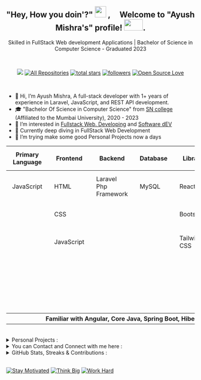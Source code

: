 <div id="top"></div>

<!-- ---------------------------------------------------------------------------------------- -->

<div align="center">
<h2> "Hey, How you doin'?" <img src="https://emojis.slackmojis.com/emojis/images/1531849430/4246/blob-sunglasses.gif?1531849430" width="30"/> ,  &nbsp; &nbsp; Welcome to  "Ayush  Mishra's"  profile!  <img src="https://github.com/TheDudeThatCode/TheDudeThatCode/blob/master/Assets/Developer.gif" width="50"  height="30">. </h2>
     <p>  Skilled in FullStack Web development Applications |  Bachelor of Science in Computer Science - Graduated 2023 </p>
</div>

<br>

<!-- ---------------------------------------------------------------------------------------- -->

<p align="center">
  <a href="https://visitorbadge.io/status?path=https%3A%2F%2Fgithub.com%2Fayush-sleeping"><img src="https://api.visitorbadge.io/api/visitors?path=https%3A%2F%2Fgithub.com%2Fayush-sleeping&countColor=%237B1E7A" /></a>
  <a href="https://github.com/ayush-sleeping?tab=repositories"><img alt="All Repositories" title="All Repositories" src="https://custom-icon-badges.herokuapp.com/badge/-All%20Repos-2962FF?style=for-the-badge&logoColor=white&logo=repo"/></a>
  <a href="https://github.com/ayush-sleeping?tab=repositories&sort=stargazers">
    <img alt="total stars" title="Total stars on GitHub" src="https://custom-icon-badges.herokuapp.com/badge/dynamic/json?logo=star&color=55960c&labelColor=488207&label=Stars&style=for-the-badge&query=%24.stars&url=https://api.github-star-counter.workers.dev/user/ayush-sleeping"/></a>
  <a href="https://github.com/ayush-sleeping?tab=followers">
    <img alt="followers" title="Follow me on Github" src="https://custom-icon-badges.herokuapp.com/github/followers/ayush-sleeping?color=236ad3&labelColor=1155ba&style=for-the-badge&logo=person-add&label=Follow&logoColor=white"/></a>
  <a href="#"><img alt="Open Source Love" src="https://img.shields.io/badge/dynamic/json?logo=github&label=GitHub%20Forks&style=for-the-badge&query=%24.forks&url=https://api.github-star-counter.workers.dev/user/ayush-sleeping" > </a>

</p>
<br>

- 👋 Hi, I’m Ayush Mishra, A full-stack developer with 1+ years of experience in Laravel, JavaScript, and REST API development.
- 🎓 "Bachelor Of Science in Computer Science" from [SN college](https://sncollege.com/) (Affiliated to the Mumbai University), 2020 - 2023
- 👀 I’m interested in [Fullstack Web. Developing](https://www.geeksforgeeks.org/what-is-full-stack-development/) and [Software dEV](https://en.wikipedia.org/wiki/Software_development)
- 🌱 Currently deep diving in FullStack Web Development
- 💞️ I’m trying make some good Personal Projects now a days
<!-- - 📫 Skilled in **Laravel, MySQL, JavaScript, HTML, CSS, Basics of ReactJS Library, BootStrap Framework & Tailwind Framework** -->

<table style="width: 100%; border-collapse: collapse;">
  <thead>
    <tr>
      <th style="padding: 12px 16px;">Primary Language</th>
      <th style="padding: 12px 16px;">Frontend</th>
      <th style="padding: 12px 16px;">Backend</th>
      <th style="padding: 12px 16px;">Database</th>
      <th style="padding: 12px 16px;">Library</th>
      <th style="padding: 12px 16px;">Others</th>
    </tr>
  </thead>
  <tbody>
    <tr>
      <td style="padding: 12px 16px;">JavaScript</td>
      <td style="padding: 12px 16px;">HTML</td>
      <td style="padding: 12px 16px;">Laravel Php Framework</td>
      <td style="padding: 12px 16px;">MySQL</td>
      <td style="padding: 12px 16px;">ReactJS</td>
      <td style="padding: 12px 16px;">Git & GitHub</td>
    </tr>
    <tr>
      <td style="padding: 12px 16px;"></td>
      <td style="padding: 12px 16px;">CSS</td>
      <td style="padding: 12px 16px;"></td>
      <td style="padding: 12px 16px;"></td>
      <td style="padding: 12px 16px;">Bootstrap</td>
      <td style="padding: 12px 16px;">RESTful APIs</td>
    </tr>
    <tr>
      <td style="padding: 12px 16px;"></td>
      <td style="padding: 12px 16px;">JavaScript</td>
      <td style="padding: 12px 16px;"></td>
      <td style="padding: 12px 16px;"></td>
      <td style="padding: 12px 16px;">Tailwind CSS</td>
      <td style="padding: 12px 16px;">Postman (API Testing)</td>
    </tr>
    <tr>
      <td style="padding: 12px 16px;"></td>
      <td style="padding: 12px 16px;"></td>
      <td style="padding: 12px 16px;"></td>
      <td style="padding: 12px 16px;"></td>
      <td style="padding: 12px 16px;"></td>
      <td style="padding: 12px 16px;">AWS</td>
    </tr>
    <tr>
      <td style="padding: 12px 16px;"></td>
      <td style="padding: 12px 16px;"></td>
      <td style="padding: 12px 16px;"></td>
      <td style="padding: 12px 16px;"></td>
      <td style="padding: 12px 16px;"></td>
      <td style="padding: 12px 16px;">VS Code / Code Editors</td>
    </tr>
    <tr>
        <th colspan="6" style="text-align: center;">Familiar with Angular, Core Java, Spring Boot, Hibernate </th>
    </tr>
  </tbody>
</table>

<br>

<!-- ---------------------------------------------------------------------------------------------------------------------------------------------------------------->
<!-- ---------------------------------------------------------------------------------------------------------------------------------------------------------------->
<details>
     <summary> Personal Projects : </summary>

<br>

<div align="center">
     <table cellpadding="15" cellspacing="0" style="border-collapse: collapse; width: 100%; margin: 20px auto;">
          <thead>
               <tr style="color: white;">
                    <th style="padding: 15px; text-align: center; font-weight: bold;">Project Name</th>
                    <th style="padding: 15px; text-align: center; font-weight: bold;">Tech Stack</th>
                    <th style="padding: 15px; text-align: center; font-weight: bold;">Date</th>
                    <th style="padding: 15px; text-align: center; font-weight: bold;">Description</th>
                    <th style="padding: 15px; text-align: center; font-weight: bold;">Repository</th>
               </tr>
          </thead>
          <tbody>
               <!-- 2025 Projects (Latest) -->
                <tr>
                    <th colspan="5">📈 &nbsp; 2023 2025 Projects (Latest) </th>
                </tr>
               <tr>
                    <td style="padding: 12px; text-align: center; font-weight: bold; color: #ffffff;">
                         WriteOn
                    </td>
                    <td style="padding: 12px; text-align: center; color: #cbd5e0;">
                         React, JavaScript, HTML, CSS
                    </td>
                    <td style="padding: 12px; text-align: center; color: #cbd5e0;">
                         2025
                    </td>
                    <td style="padding: 12px; text-align: center; color: #cbd5e0;">
                         A modern blogging frontend built with React + Vite + Firebase
                    </td>
                    <td style="padding: 12px; text-align: center;">
                         <a href="https://github.com/ayush-sleeping/WriteOn" target="_blank">
                              <img src="https://img.shields.io/badge/View%20Code-000000?style=for-the-badge&logo=github&logoColor=white" alt="GitHub">
                         </a>
                    </td>
               </tr>
               <tr>
                    <td style="padding: 12px; text-align: center; font-weight: bold; color: #ffffff;">
                         DailyBuzz
                    </td>
                    <td style="padding: 12px; text-align: center; color: #cbd5e0;">
                         React, JavaScript, HTML, CSS
                    </td>
                    <td style="padding: 12px; text-align: center; color: #cbd5e0;">
                         2025
                    </td>
                    <td style="padding: 12px; text-align: center; color: #cbd5e0;">
                         A visually rich, modular news web app built with React and Vite, fetching live news from NewsAPI.org
                    </td>
                    <td style="padding: 12px; text-align: center;">
                         <a href="https://github.com/ayush-sleeping/DailyBuzz" target="_blank">
                              <img src="https://img.shields.io/badge/View%20Code-000000?style=for-the-badge&logo=github&logoColor=white" alt="GitHub">
                         </a>
                    </td>
               </tr>
               <tr>
                    <td style="padding: 12px; text-align: center; font-weight: bold; color: #ffffff;">
                         Personal Portfolio
                    </td>
                    <td style="padding: 12px; text-align: center; color: #cbd5e0;">
                         HTML, CSS, JavaScript
                    </td>
                    <td style="padding: 12px; text-align: center; color: #cbd5e0;">
                         2023-2025
                    </td>
                    <td style="padding: 12px; text-align: center; color: #cbd5e0;">
                         Personal Portfolio Website showcasing my skills, projects, and experience
                    </td>
                    <td style="padding: 12px; text-align: center;">
                         <a href="https://github.com/ayush-sleeping/Personal-Portfolio" target="_blank">
                              <img src="https://img.shields.io/badge/View%20Code-000000?style=for-the-badge&logo=github&logoColor=white" alt="GitHub">
                         </a>
                    </td>
               </tr>
               <!-- 2023 Projects -->
                <tr>
                    <th colspan="5">📈 &nbsp;  2023 Projects</th>
                </tr>
               <tr>
                    <td style="padding: 12px; text-align: center; font-weight: bold; color: #ffffff;">
                         NFT-Ecommerce
                    </td>
                    <td style="padding: 12px; text-align: center; color: #cbd5e0;">
                         Angular, JavaScript, HTML, CSS
                    </td>
                    <td style="padding: 12px; text-align: center; color: #cbd5e0;">
                         2023
                    </td>
                    <td style="padding: 12px; text-align: center; color: #cbd5e0;">
                         E-commerce platform with user authentication, product listings, shopping cart management, and order tracking
                    </td>
                    <td style="padding: 12px; text-align: center;">
                         <a href="https://github.com/ayush-sleeping/NFT-Ecommerce" target="_blank">
                              <img src="https://img.shields.io/badge/View%20Code-000000?style=for-the-badge&logo=github&logoColor=white" alt="GitHub">
                         </a>
                    </td>
               </tr>
               <tr>
                    <td style="padding: 12px; text-align: center; font-weight: bold; color: #ffffff;">
                         Angular ToDo
                    </td>
                    <td style="padding: 12px; text-align: center; color: #cbd5e0;">
                         Angular, JavaScript, HTML, CSS
                    </td>
                    <td style="padding: 12px; text-align: center; color: #cbd5e0;">
                         2023
                    </td>
                    <td style="padding: 12px; text-align: center; color: #cbd5e0;">
                         ToDo application built while getting started with Angular framework
                    </td>
                    <td style="padding: 12px; text-align: center;">
                         <a href="https://github.com/ayush-sleeping/Angular_PracticeProjects/tree/main/Angular%20Basic%20Project/Todo%20List" target="_blank">
                              <img src="https://img.shields.io/badge/View%20Code-000000?style=for-the-badge&logo=github&logoColor=white" alt="GitHub">
                         </a>
                    </td>
               </tr>
               <tr>
                    <td style="padding: 12px; text-align: center; font-weight: bold; color: #ffffff;">
                         Brija-Stream
                    </td>
                    <td style="padding: 12px; text-align: center; color: #cbd5e0;">
                         HTML, CSS, JavaScript
                    </td>
                    <td style="padding: 12px; text-align: center; color: #cbd5e0;">
                         2023
                    </td>
                    <td style="padding: 12px; text-align: center; color: #cbd5e0;">
                         Frontend entertainment website powered by HTML, CSS, JavaScript, and API integration
                    </td>
                    <td style="padding: 12px; text-align: center;">
                         <a href="https://github.com/ayush-sleeping/Brija-Stream" target="_blank">
                              <img src="https://img.shields.io/badge/View%20Code-000000?style=for-the-badge&logo=github&logoColor=white" alt="GitHub">
                         </a>
                    </td>
               </tr>
               <tr>
                    <td style="padding: 12px; text-align: center; font-weight: bold; color: #ffffff;">
                         JaBri-Travel
                    </td>
                    <td style="padding: 12px; text-align: center; color: #cbd5e0;">
                         HTML, CSS, JavaScript
                    </td>
                    <td style="padding: 12px; text-align: center; color: #cbd5e0;">
                         2023
                    </td>
                    <td style="padding: 12px; text-align: center; color: #cbd5e0;">
                         Fully responsive travel platform for exploring India's diverse landscapes and cultural heritage
                    </td>
                    <td style="padding: 12px; text-align: center;">
                         <a href="https://github.com/ayush-sleeping/JaBri-Travel" target="_blank">
                              <img src="https://img.shields.io/badge/View%20Code-000000?style=for-the-badge&logo=github&logoColor=white" alt="GitHub">
                         </a>
                    </td>
               </tr>
               <!-- 2021-2022 Projects -->
                <tr>
                    <th colspan="5">📈 &nbsp;  2021 - 2022 Projects</th>
                </tr>
               <tr>
                    <td style="padding: 12px; text-align: center; font-weight: bold; color: #ffffff;">
                         Hex-code-color-picker-extension
                    </td>
                    <td style="padding: 12px; text-align: center; color: #cbd5e0;">
                         HTML, CSS, JavaScript
                    </td>
                    <td style="padding: 12px; text-align: center; color: #cbd5e0;">
                         2021-2022
                    </td>
                    <td style="padding: 12px; text-align: center; color: #cbd5e0;">
                         A chrome extension where you can pick any color hex code
                    </td>
                    <td style="padding: 12px; text-align: center;">
                         <a href="https://github.com/ayush-sleeping/Hex-code-color-picker-extension" target="_blank">
                              <img src="https://img.shields.io/badge/View%20Code-000000?style=for-the-badge&logo=github&logoColor=white" alt="GitHub">
                         </a>
                    </td>
               </tr>
               <tr>
                    <td style="padding: 12px; text-align: center; font-weight: bold; color: #ffffff;">
                         JavaScript-mini-Projects
                    </td>
                    <td style="padding: 12px; text-align: center; color: #cbd5e0;">
                         HTML, CSS, JavaScript
                    </td>
                    <td style="padding: 12px; text-align: center; color: #cbd5e0;">
                         2021-2022
                    </td>
                    <td style="padding: 12px; text-align: center; color: #cbd5e0;">
                         JavaScript mini projects made during learning and practicing JavaScript, CSS, HTML
                    </td>
                    <td style="padding: 12px; text-align: center;">
                         <a href="https://github.com/ayush-sleeping/JavaScript-mini-Projects" target="_blank">
                              <img src="https://img.shields.io/badge/View%20Code-000000?style=for-the-badge&logo=github&logoColor=white" alt="GitHub">
                         </a>
                    </td>
               </tr>
               <!-- 2020-2021 Projects -->
                <tr>
                    <th colspan="5">📈 &nbsp;  2020 - 2021 Projects</th>
                </tr>
               <tr>
                    <td style="padding: 12px; text-align: center; font-weight: bold; color: #ffffff;">
                         CSS-Cards
                    </td>
                    <td style="padding: 12px; text-align: center; color: #cbd5e0;">
                         HTML, CSS
                    </td>
                    <td style="padding: 12px; text-align: center; color: #cbd5e0;">
                         2020-2021
                    </td>
                    <td style="padding: 12px; text-align: center; color: #cbd5e0;">
                         Profile, Hover, Social Media Cards made during learning and practicing HTML & CSS
                    </td>
                    <td style="padding: 12px; text-align: center;">
                         <a href="https://github.com/ayush-sleeping/CSS-Cards" target="_blank">
                              <img src="https://img.shields.io/badge/View%20Code-000000?style=for-the-badge&logo=github&logoColor=white" alt="GitHub">
                         </a>
                    </td>
               </tr>
               <tr>
                    <td style="padding: 12px; text-align: center; font-weight: bold; color: #ffffff;">
                         CSS-mini-Projects
                    </td>
                    <td style="padding: 12px; text-align: center; color: #cbd5e0;">
                         HTML, CSS
                    </td>
                    <td style="padding: 12px; text-align: center; color: #cbd5e0;">
                         2020-2021
                    </td>
                    <td style="padding: 12px; text-align: center; color: #cbd5e0;">
                         CSS mini projects made during learning and practicing CSS and HTML
                    </td>
                    <td style="padding: 12px; text-align: center;">
                         <a href="https://github.com/ayush-sleeping/CSS-mini-Projects" target="_blank">
                              <img src="https://img.shields.io/badge/View%20Code-000000?style=for-the-badge&logo=github&logoColor=white" alt="GitHub">
                         </a>
                    </td>
               </tr>
               <tr>
                    <td style="padding: 12px; text-align: center; font-weight: bold; color: #ffffff;">
                         HTML-mini-Projects
                    </td>
                    <td style="padding: 12px; text-align: center; color: #cbd5e0;">
                         HTML
                    </td>
                    <td style="padding: 12px; text-align: center; color: #cbd5e0;">
                         2020-2021
                    </td>
                    <td style="padding: 12px; text-align: center; color: #cbd5e0;">
                         HTML mini projects made during learning and practicing HTML
                    </td>
                    <td style="padding: 12px; text-align: center;">
                         <a href="https://github.com/ayush-sleeping/HTML-mini-Projects" target="_blank">
                              <img src="https://img.shields.io/badge/View%20Code-000000?style=for-the-badge&logo=github&logoColor=white" alt="GitHub">
                         </a>
                    </td>
               </tr>
          </tbody>
     </table>
</div>

<br>

</details>

<!-- ---------------------------------------------------------------------------------------------------------------------------------------------------------------->
<!-- ---------------------------------------------------------------------------------------------------------------------------------------------------------------->
<details>
     <summary> You can Contact and Connect with me here : </summary>

<br>

<br>

<div align="center">
     <table>
  <tr>
    <td>
      <a href="https://www.linkedin.com/in/ayush-b-m/">
        <img height="30" src="https://img.shields.io/badge/linkedin-blue.svg?&style=for-the-badge&logo=linkedin&logoColor=white"/>
      </a>
    </td>
    <td>
      <a href="https://github.com/ayush-sleeping">
        <img height="30" src="https://img.shields.io/badge/Github-%23000000.svg?&style=for-the-badge&logo=github&logoColor=white"/>
      </a>
    </td>
    <td>
      <a href="https://twitter.com/AyushBM1">
        <img height="30" src="https://img.shields.io/badge/Twitter-1DA1F2?style=for-the-badge&logo=twitter&logoColor=white">
      </a>
    </td>
  </tr>
</table>
</div>

</details>

<!-- ---------------------------------------------------------------------------------------------------------------------------------------------------------------->
<!-- ---------------------------------------------------------------------------------------------------------------------------------------------------------------->

<details>
  <summary>GitHub Stats, Streaks & Contributions :</summary>
  <br>

<table>
  <tr>
    <th colspan="2" style="text-align: center;">⚡ &nbsp;  GitHub Stats and Top Languages</th>
  </tr>
  <tr>
    <td>
      <a href="https://github.com/anuraghazra/github-readme-stats" title="GitHub Stats Source">
        <img height="165em" src="https://github-readme-stats.vercel.app/api?username=ayush-sleeping&show_icons=true&theme=react&border_color=61dafb&hide_border=true&include_all_commits=true" />
      </a>
    </td>
    <td>
      <a href="https://github.com/anuraghazra/github-readme-stats" title="Top Languages Source">
        <img height="165em" src="https://github-readme-stats.vercel.app/api/top-langs/?username=ayush-sleeping&hide=c%23,powershell,Mathematica,Ruby,Objective-C,Objective-C%2b%2b,Cuda&title_color=61dafb&text_color=ffffff&icon_color=61dafb&bg_color=20232a&langs_count=8&layout=compact&border_color=61dafb&hide_border=true" />
      </a>
    </td>
  </tr>
  <tr>
    <th colspan="2" style="text-align: center;">🔥 &nbsp;  GitHub Streaks</th>
  </tr>
  <tr>
    <td colspan="2" align="center">
      <a href="https://github.com/denvercoder1/github-readme-streak-stats" title="Streak Stats Source">
        <img height="180em" src="https://github-readme-streak-stats.herokuapp.com/?user=ayush-sleeping&theme=react&border=61dafb&hide_border=true" />
      </a>
    </td>
  </tr>
  <tr>
    <th colspan="2" style="text-align: center;">📈 &nbsp; Contribution Graph</th>
  </tr>
  <tr>
    <td colspan="2" align="center">
      <a href="https://github.com/ashutosh00710/github-readme-activity-graph" title="Activity Graph Source">
        <img src="https://github-readme-activity-graph.vercel.app/graph?username=ayush-sleeping&bg_color=0d0e12&color=1c81ce&line=0f1129&point=079ae4&area=true&hide_border=true" />
      </a>
    </td>
  </tr>
</table>

</details>

<br>

<!-- --------------------------------------------------------------------------------------------------------------------------------------------------------------------- -->

[![Stay Motivated](https://img.shields.io/badge/Stay-Motivated-teal.svg?style=for-the-badge)](https://github.com/ayush-sleeping)
[![Think Big](https://img.shields.io/badge/Think-Big-orange.svg?style=for-the-badge)](https://github.com/ayush-sleeping)
[![Work Hard](https://img.shields.io/badge/Work-Hard-blue.svg?style=for-the-badge)](https://github.com/ayush-sleeping)
